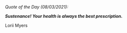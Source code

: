 *Quote of the Day (08/03/2021):*

_**Sustenance! Your health is always the best prescription.**_

Lorii Myers